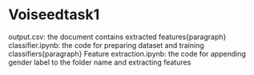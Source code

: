 # Voiseedtask1
output.csv: the document contains extracted features\{paragraph}
classifier.ipynb: the code for preparing dataset and training classifiers\{paragraph}
Feature extraction.ipynb: the code for appending gender label to the folder name and extracting features
